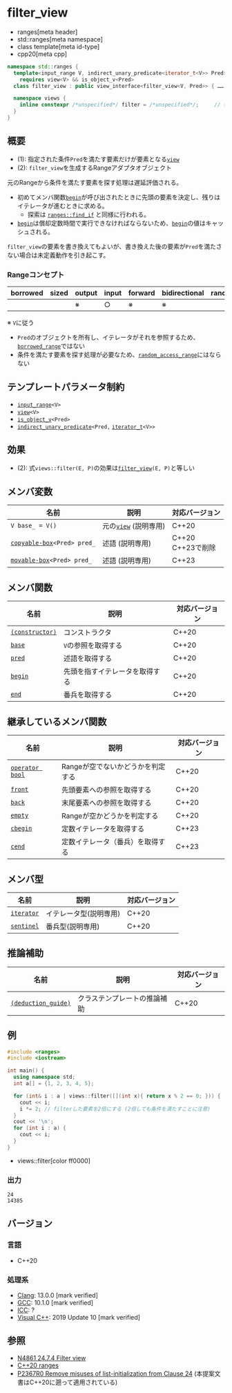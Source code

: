 # filter_view
* ranges[meta header]
* std::ranges[meta namespace]
* class template[meta id-type]
* cpp20[meta cpp]

```cpp
namespace std::ranges {
  template<input_range V, indirect_unary_predicate<iterator_t<V>> Pred>
    requires view<V> && is_object_v<Pred>
  class filter_view : public view_interface<filter_view<V, Pred>> { …… }; // (1)

  namespace views {
    inline constexpr /*unspecified*/ filter = /*unspecified*/;     // (2)
  }
}
```

## 概要
- (1): 指定された条件`Pred`を満たす要素だけが要素となる[`view`](view.md)
- (2): `filter_view`を生成するRangeアダプタオブジェクト

元のRangeから条件を満たす要素を探す処理は遅延評価される。

- 初めてメンバ関数[`begin`](filter_view/begin.md)が呼び出されたときに先頭の要素を決定し、残りはイテレータが進むときに求める。
    - 探索は [`ranges::find_if`](/reference/algorithm/ranges_find_if.md) と同様に行われる。
- [`begin`](filter_view/begin.md)は償却定数時間で実行できなければならないため、[`begin`](filter_view/begin.md)の値はキャッシュされる。

`filter_view`の要素を書き換えてもよいが、書き換えた後の要素が`Pred`を満たさない場合は未定義動作を引き起こす。

### Rangeコンセプト

| borrowed | sized | output | input | forward | bidirectional | random_access | contiguous | common | viewable | view |
|----------|-------|--------|-------|---------|---------------|---------------|------------|--------|----------|------|
|          |       | ※     | ○    | ※      | ※            |               |            | ※     | ○       | ○   |

※ `V`に従う

- `Pred`のオブジェクトを所有し、イテレータがそれを参照するため、[`borrowed_range`](borrowed_range.md)ではない
- 条件を満たす要素を探す処理が必要なため、[`random_access_range`](random_access_range.md)にはならない

## テンプレートパラメータ制約

- [`input_range`](input_range.md)`<V>`
- [`view`](view.md)`<V>`
- [`is_object_v`](/reference/type_traits/is_object.md)`<Pred>`
- [`indirect_unary_predicate`](/reference/iterator/indirect_unary_predicate.md)`<Pred,` [`iterator_t`](iterator_t.md)`<V>>`

## 効果

- (2): 式`views::filter(E, P)`の効果は[`filter_view`](filter_view/op_constructor.md)`(E, P)`と等しい

## メンバ変数

| 名前                                            | 説明                               | 対応バージョン        |
|-------------------------------------------------|------------------------------------|-----------------------|
| `V base_ = V()`                                 | 元の[`view`](view.md) (説明専用)   | C++20                 |
| [`copyable-box`](copyable_box.md)`<Pred> pred_` | 述語 (説明専用)                    | C++20<br/>C++23で削除 |
| [`movable-box`](movable_box.md)`<Pred> pred_`   | 述語 (説明専用)                    | C++23                 |

## メンバ関数

| 名前                                             | 説明                             | 対応バージョン |
|--------------------------------------------------|----------------------------------|----------------|
| [`(constructor)`](filter_view/op_constructor.md) | コンストラクタ                   | C++20          |
| [`base`](filter_view/base.md)                    | `V`の参照を取得する              | C++20          |
| [`pred`](filter_view/pred.md)                    | 述語を取得する                   | C++20          |
| [`begin`](filter_view/begin.md)                  | 先頭を指すイテレータを取得する   | C++20          |
| [`end`](filter_view/end.md)                      | 番兵を取得する                   | C++20          |

## 継承しているメンバ関数

| 名前                                         | 説明                              | 対応バージョン |
|----------------------------------------------|-----------------------------------|----------------|
| [`operator bool`](view_interface/op_bool.md) | Rangeが空でないかどうかを判定する | C++20          |
| [`front`](view_interface/front.md)           | 先頭要素への参照を取得する        | C++20          |
| [`back`](view_interface/back.md)             | 末尾要素への参照を取得する        | C++20          |
| [`empty`](view_interface/empty.md)           | Rangeが空かどうかを判定する       | C++20          |
| [`cbegin`](view_interface/cbegin.md)         | 定数イテレータを取得する          | C++23          |
| [`cend`](view_interface/cend.md)             | 定数イテレータ（番兵）を取得する  | C++23          |

## メンバ型

| 名前                                      | 説明                         | 対応バージョン |
|-------------------------------------------|------------------------------|----------------|
| [`iterator`](filter_view/iterator.md)     | イテレータ型(説明専用)       | C++20          |
| [`sentinel`](filter_view/sentinel.md)     | 番兵型(説明専用)             | C++20          |

## 推論補助

| 名前                                                     | 説明                         | 対応バージョン |
|----------------------------------------------------------|------------------------------|----------------|
| [`(deduction_guide)`](filter_view/op_deduction_guide.md) | クラステンプレートの推論補助 | C++20          |

## 例
```cpp example
#include <ranges>
#include <iostream>

int main() {
  using namespace std;
  int a[] = {1, 2, 3, 4, 5};

  for (int& i : a | views::filter([](int x){ return x % 2 == 0; })) {
    cout << i;
    i *= 2; // filterした要素を2倍にする (2倍しても条件を満たすことに注意)
  }
  cout << '\n';
  for (int i : a) {
    cout << i;
  }
}
```
* views::filter[color ff0000]

### 出力
```
24
14385
```

## バージョン
### 言語
- C++20

### 処理系
- [Clang](/implementation.md#clang): 13.0.0 [mark verified]
- [GCC](/implementation.md#gcc): 10.1.0 [mark verified]
- [ICC](/implementation.md#icc): ?
- [Visual C++](/implementation.md#visual_cpp): 2019 Update 10 [mark verified]

## 参照
- [N4861 24.7.4 Filter view](https://timsong-cpp.github.io/cppwp/n4861/range.filter)
- [C++20 ranges](https://techbookfest.org/product/5134506308665344)
- [P2367R0 Remove misuses of list-initialization from Clause 24](https://www.open-std.org/jtc1/sc22/wg21/docs/papers/2021/p2367r0.html) (本提案文書はC++20に遡って適用されている)
